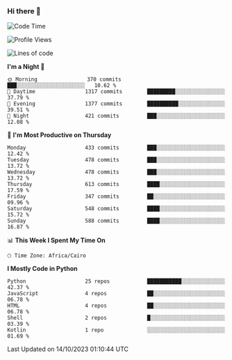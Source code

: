 ### Hi there 👋

<!--
**AMR-KELEG/AMR-KELEG** is a ✨ _special_ ✨ repository because its `README.md` (this file) appears on your GitHub profile.

Here are some ideas to get you started:

- 🔭 I’m currently working on ...
- 🌱 I’m currently learning ...
- 👯 I’m looking to collaborate on ...
- 🤔 I’m looking for help with ...
- 💬 Ask me about ...
- 📫 How to reach me: ...
- 😄 Pronouns: ...
- ⚡ Fun fact: ...
-->

<!--START_SECTION:waka-->
![Code Time](http://img.shields.io/badge/Code%20Time-0%20secs-blue)

![Profile Views](http://img.shields.io/badge/Profile%20Views-0-blue)

![Lines of code](https://img.shields.io/badge/From%20Hello%20World%20I%27ve%20Written-20.7%20million%20lines%20of%20code-blue)

**I'm a Night 🦉** 

```text
🌞 Morning                370 commits         ███░░░░░░░░░░░░░░░░░░░░░░   10.62 % 
🌆 Daytime                1317 commits        █████████░░░░░░░░░░░░░░░░   37.79 % 
🌃 Evening                1377 commits        ██████████░░░░░░░░░░░░░░░   39.51 % 
🌙 Night                  421 commits         ███░░░░░░░░░░░░░░░░░░░░░░   12.08 % 
```
📅 **I'm Most Productive on Thursday** 

```text
Monday                   433 commits         ███░░░░░░░░░░░░░░░░░░░░░░   12.42 % 
Tuesday                  478 commits         ███░░░░░░░░░░░░░░░░░░░░░░   13.72 % 
Wednesday                478 commits         ███░░░░░░░░░░░░░░░░░░░░░░   13.72 % 
Thursday                 613 commits         ████░░░░░░░░░░░░░░░░░░░░░   17.59 % 
Friday                   347 commits         ██░░░░░░░░░░░░░░░░░░░░░░░   09.96 % 
Saturday                 548 commits         ████░░░░░░░░░░░░░░░░░░░░░   15.72 % 
Sunday                   588 commits         ████░░░░░░░░░░░░░░░░░░░░░   16.87 % 
```


📊 **This Week I Spent My Time On** 

```text
🕑︎ Time Zone: Africa/Cairo
```

**I Mostly Code in Python** 

```text
Python                   25 repos            ███████████░░░░░░░░░░░░░░   42.37 % 
JavaScript               4 repos             ██░░░░░░░░░░░░░░░░░░░░░░░   06.78 % 
HTML                     4 repos             ██░░░░░░░░░░░░░░░░░░░░░░░   06.78 % 
Shell                    2 repos             █░░░░░░░░░░░░░░░░░░░░░░░░   03.39 % 
Kotlin                   1 repo              ░░░░░░░░░░░░░░░░░░░░░░░░░   01.69 % 
```




 Last Updated on 14/10/2023 01:10:44 UTC
<!--END_SECTION:waka-->
